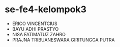 ﻿# se-fe4-kelompok3
 
- ERICO VINCENTCIUS
- BAYU ADHI PRASTYO
- NISA FATIMATUZ ZAHRO
- PRAJNA TRIBUANESWARA GIRITUNGGA PUTRA

